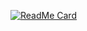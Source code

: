 [![ReadMe Card](https://github-readme-stats.vercel.app/api/pin/?username=LucasStoccoSoldera&repo=DialogFlow-Bot&theme=radical&width="150" "DialogFlow-Bot")](https://github.com/LucasStoccoSoldera/DialogFlow-Bot/)
